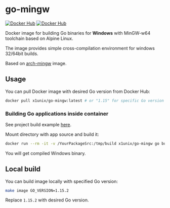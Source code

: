 # go-mingw

[![Docker Hub](https://img.shields.io/docker/pulls/x1unix/go-mingw.svg)](https://hub.docker.com/r/x1unix/go-mingw)
[![Docker Hub](https://img.shields.io/docker/v/x1unix/go-mingw.svg?sort=semver)](https://hub.docker.com/r/x1unix/go-mingw)

Docker image for building Go binaries for **Windows** with MinGW-w64 toolchain based on Alpine Linux.

The image provides simple cross-compilation environment for windows 32/64bit builds.

Based on [arch-mingw](https://github.com/maxrd2/arch-mingw) image.

## Usage

You can pull Docker image with desired Go version from Docker Hub:

```bash
docker pull x1unix/go-mingw:latest # or "1.15" for specific Go version
```

### Building Go applications inside container

See project build example [here](example/sqlite-app).

Mount directory with app source and build it:

```bash
docker run --rm -it -v /YourPackageSrc:/tmp/build x1unix/go-mingw go build YourPackage
```

You will get compiled Windows binary.

## Local build

You can build image locally with specified Go version:

```bash
make image GO_VERSION=1.15.2
```

Replace `1.15.2` with desired Go version.

